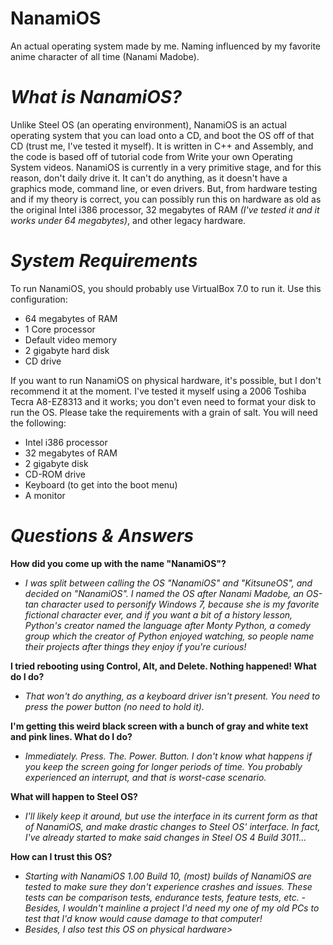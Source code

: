 # NanamiOS
An actual operating system made by me. Naming influenced by my favorite anime character of all time (Nanami Madobe).

# _What is NanamiOS?_
Unlike Steel OS (an operating environment), NanamiOS is an actual operating system that you can load onto a CD, and boot the OS off of that CD (trust me, I've tested it myself). It is written in C++ and Assembly, and the code is based off of tutorial code from Write your own Operating System videos.
NanamiOS is currently in a very primitive stage, and for this reason, don't daily drive it. It can't do anything, as it doesn't have a graphics mode, command line, or even drivers. But, from hardware testing and if my theory is correct, you can possibly run this on hardware as old as the original Intel
i386 processor, 32 megabytes of RAM _(I've tested it and it works under 64 megabytes)_, and other legacy hardware.

# _System Requirements_
To run NanamiOS, you should probably use VirtualBox 7.0 to run it. Use this configuration:
* 64 megabytes of RAM
* 1 Core processor
* Default video memory
* 2 gigabyte hard disk
* CD drive



If you want to run NanamiOS on physical hardware, it's possible, but I don't recommend it at the moment. I've tested it myself using a 2006 Toshiba Tecra A8-EZ8313 and it works; you don't even need to format your disk to run the OS. Please take the requirements with a grain of salt. You will need the following:
* Intel i386 processor
* 32 megabytes of RAM
* 2 gigabyte disk
* CD-ROM drive
* Keyboard (to get into the boot menu)
* A monitor

# _Questions & Answers_
__How did you come up with the name "NanamiOS"?__



* _I was split between calling the OS "NanamiOS" and "KitsuneOS", and decided on "NanamiOS". I named the OS after Nanami Madobe, an OS-tan character used to personify Windows 7, because she is my favorite fictional character ever, and if you want a bit of a history lesson, Python's creator named the language after Monty Python, a comedy group which the creator of Python enjoyed watching, so people name their projects after things they enjoy if you're curious!_



__I tried rebooting using Control, Alt, and Delete. Nothing happened! What do I do?__



* _That won't do anything, as a keyboard driver isn't present. You need to press the power button (no need to hold it)._



__I'm getting this weird black screen with a bunch of gray and white text and pink lines. What do I do?__



* _Immediately. Press. The. Power. Button. I don't know what happens if you keep the screen going for longer periods of time. You probably experienced an interrupt, and that is worst-case scenario._



__What will happen to Steel OS?__



* _I'll likely keep it around, but use the interface in its current form as that of NanamiOS, and make drastic changes to Steel OS' interface. In fact, I've already started to make said changes in Steel OS 4 Build 3011..._



__How can I trust this OS?__



* _Starting with NanamiOS 1.00 Build 10, (most) builds of NanamiOS are tested to make sure they don't experience crashes and issues. These tests can be comparison tests, endurance tests, feature tests, etc. - Besides, I wouldn't mainline a project I'd need my one of my old PCs to test that I'd know would cause damage to that computer!_
* _Besides, I also test this OS on physical hardware>_
